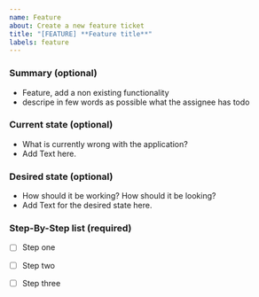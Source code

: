 ```yaml
---
name: Feature
about: Create a new feature ticket
title: "[FEATURE] **Feature title**"
labels: feature
---
```


### Summary (optional)

- Feature, add a non existing functionality
- descripe in few words as possible what the assignee has todo

### Current state (optional)

- What is currently wrong with the application?
- Add Text here.

### Desired state (optional)

- How should it be working? How should it be looking?
- Add Text for the desired state here.

### Step-By-Step list (required)

- [ ] Step one
- [ ] Step two
- [ ] Step three

